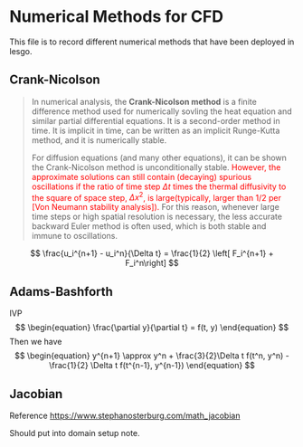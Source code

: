 # Numerical Methods for CFD
This file is to record different numerical methods that have been deployed in lesgo.

## Crank-Nicolson

> In numerical analysis, the **Crank-Nicolson method** is a finite difference method used for numerically sovling the heat equation and similar partial differential equations. It is a second-order method in time. It is implicit in time, can be written as an implicit Runge-Kutta method, and it is numerically stable.
> 
> For diffusion equations (and many other equations), it can be shown the Crank-Nicolson method is unconditionally stable. <span style="color:red">However, the approximate solutions can still contain (decaying) spurious oscillations if the ratio of time step $\Delta t$ times the thermal diffusivity to the square of space step, $\Delta x^2$, is large(typically, larger than 1/2 per [Von Neumann stability analysis]). </span> For this reason, whenever large time steps or high spatial resolution is necessary, the less accurate backward Euler method is often used, which is both stable and immune to oscillations.

$$
\frac{u_i^{n+1} - u_i^n}{\Delta t} = \frac{1}{2} \left[ F_i^{n+1} + F_i^n\right]
$$


## Adams-Bashforth
IVP
$$
\begin{equation}
    \frac{\partial y}{\partial t} = f(t, y)
\end{equation}
$$
Then we have
$$
\begin{equation}
    y^{n+1} \approx y^n + \frac{3}{2}\Delta t f(t^n, y^n) - \frac{1}{2} \Delta t f(t^{n-1}, y^{n-1})
\end{equation}
$$


## Jacobian
Reference
https://www.stephanosterburg.com/math_jacobian

Should put into domain setup note.